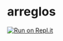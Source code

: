 # arreglos
[![Run on Repl.it](https://repl.it/badge/github/ximenaguzis/arreglos)](https://repl.it/github/ximenaguzis/arreglos)